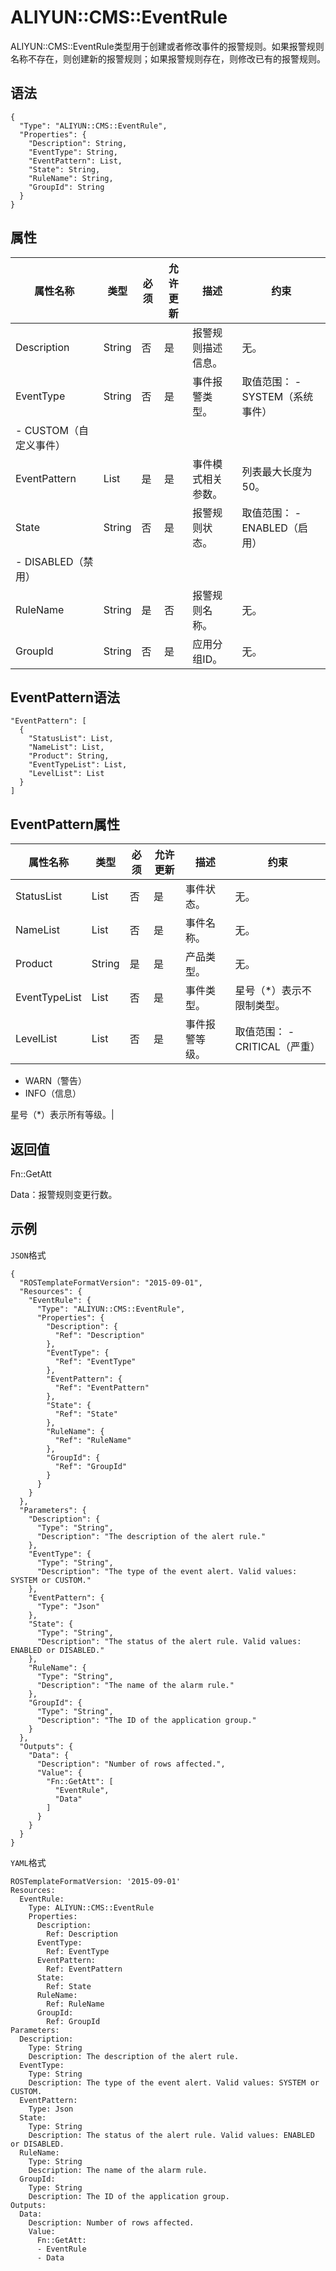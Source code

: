 # ALIYUN::CMS::EventRule

ALIYUN::CMS::EventRule类型用于创建或者修改事件的报警规则。如果报警规则名称不存在，则创建新的报警规则；如果报警规则存在，则修改已有的报警规则。

## 语法

```
{
  "Type": "ALIYUN::CMS::EventRule",
  "Properties": {
    "Description": String,
    "EventType": String,
    "EventPattern": List,
    "State": String,
    "RuleName": String,
    "GroupId": String
  }
}
```

## 属性

|属性名称|类型|必须|允许更新|描述|约束|
|----|--|--|----|--|--|
|Description|String|否|是|报警规则描述信息。|无。|
|EventType|String|否|是|事件报警类型。|取值范围： -   SYSTEM（系统事件）
-   CUSTOM（自定义事件） |
|EventPattern|List|是|是|事件模式相关参数。|列表最大长度为50。|
|State|String|否|是|报警规则状态。|取值范围： -   ENABLED（启用）
-   DISABLED（禁用） |
|RuleName|String|是|否|报警规则名称。|无。|
|GroupId|String|否|是|应用分组ID。|无。|

## EventPattern语法

```
"EventPattern": [
  {
    "StatusList": List,
    "NameList": List,
    "Product": String,
    "EventTypeList": List,
    "LevelList": List
  }
]
```

## EventPattern属性

|属性名称|类型|必须|允许更新|描述|约束|
|----|--|--|----|--|--|
|StatusList|List|否|是|事件状态。|无。|
|NameList|List|否|是|事件名称。|无。|
|Product|String|是|是|产品类型。|无。|
|EventTypeList|List|否|是|事件类型。|星号（\*）表示不限制类型。|
|LevelList|List|否|是|事件报警等级。|取值范围： -   CRITICAL（严重）
-   WARN（警告）
-   INFO（信息）

 星号（\*）表示所有等级。|

## 返回值

Fn::GetAtt

Data：报警规则变更行数。

## 示例

`JSON`格式

```
{
  "ROSTemplateFormatVersion": "2015-09-01",
  "Resources": {
    "EventRule": {
      "Type": "ALIYUN::CMS::EventRule",
      "Properties": {
        "Description": {
          "Ref": "Description"
        },
        "EventType": {
          "Ref": "EventType"
        },
        "EventPattern": {
          "Ref": "EventPattern"
        },
        "State": {
          "Ref": "State"
        },
        "RuleName": {
          "Ref": "RuleName"
        },
        "GroupId": {
          "Ref": "GroupId"
        }
      }
    }
  },
  "Parameters": {
    "Description": {
      "Type": "String",
      "Description": "The description of the alert rule."
    },
    "EventType": {
      "Type": "String",
      "Description": "The type of the event alert. Valid values: SYSTEM or CUSTOM."
    },
    "EventPattern": {
      "Type": "Json"
    },
    "State": {
      "Type": "String",
      "Description": "The status of the alert rule. Valid values: ENABLED or DISABLED."
    },
    "RuleName": {
      "Type": "String",
      "Description": "The name of the alarm rule."
    },
    "GroupId": {
      "Type": "String",
      "Description": "The ID of the application group."
    }
  },
  "Outputs": {
    "Data": {
      "Description": "Number of rows affected.",
      "Value": {
        "Fn::GetAtt": [
          "EventRule",
          "Data"
        ]
      }
    }
  }
}
```

`YAML`格式

```
ROSTemplateFormatVersion: '2015-09-01'
Resources:
  EventRule:
    Type: ALIYUN::CMS::EventRule
    Properties:
      Description:
        Ref: Description
      EventType:
        Ref: EventType
      EventPattern:
        Ref: EventPattern
      State:
        Ref: State
      RuleName:
        Ref: RuleName
      GroupId:
        Ref: GroupId
Parameters:
  Description:
    Type: String
    Description: The description of the alert rule.
  EventType:
    Type: String
    Description: The type of the event alert. Valid values: SYSTEM or CUSTOM.
  EventPattern:
    Type: Json
  State:
    Type: String
    Description: The status of the alert rule. Valid values: ENABLED or DISABLED.
  RuleName:
    Type: String
    Description: The name of the alarm rule.
  GroupId:
    Type: String
    Description: The ID of the application group.
Outputs:
  Data:
    Description: Number of rows affected.
    Value:
      Fn::GetAtt:
      - EventRule
      - Data
```

